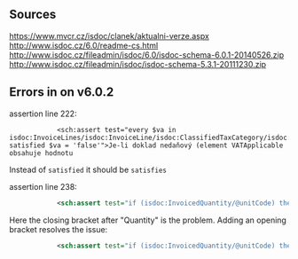 ## Sources

https://www.mvcr.cz/isdoc/clanek/aktualni-verze.aspx
http://www.isdoc.cz/6.0/readme-cs.html
http://www.isdoc.cz/fileadmin/isdoc/6.0/isdoc-schema-6.0.1-20140526.zip
http://www.isdoc.cz/fileadmin/isdoc/isdoc-schema-5.3.1-20111230.zip

## Errors in on v6.0.2

assertion line 222:

```
            <sch:assert test="every $va in isdoc:InvoiceLines/isdoc:InvoiceLine/isdoc:ClassifiedTaxCategory/isdoc:VATApplicable satisfied $va = 'false'">Je-li doklad nedaňový (element VATApplicable obsahuje hodnotu
```

Instead of `satisfied` it should be `satisfies`


assertion line 238:

```xml
            <sch:assert test="if (isdoc:InvoicedQuantity/@unitCode) then                                 every $q in isdoc:Item/isdoc:StoreBatches/isdoc:StoreBatch/isdoc:Quantity) satisfies $q/@unitCode = isdoc:InvoicedQuantity/@unitCode                               else true()">Jednotka v rozpisu všech šarží/sériových čísel (element StoreBatches) musí
```

Here the closing bracket after "Quantity" is the problem. Adding an opening bracket resolves the issue:

```xml
            <sch:assert test="if (isdoc:InvoicedQuantity/@unitCode) then                                 every $q in (isdoc:Item/isdoc:StoreBatches/isdoc:StoreBatch/isdoc:Quantity) satisfies $q/@unitCode = isdoc:InvoicedQuantity/@unitCode                               else true()">Jednotka v rozpisu všech šarží/sériových čísel (element StoreBatches) musí
```
